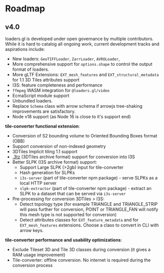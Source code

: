 # Roadmap

## v4.0

loaders.gl is developed under open governance by multiple contributors.
While it is hard to catalog all ongoing work, current development tracks and aspirations include:

- New loaders: `GeoTIFFLoader`, `ZarrLoader`, `AVROLoader`,
- More comprehensive support for `options.shape` to control the output format of loaders.
- More gLTF Extensions: `EXT_mesh_features` and `EXT_structural_metadata` for 1.1 3D Tiles attributes support
- I3S: feature completeness and performance
- `ffmpeg` WASM integration for `@loaders.gl/video`
- EcmaScript module support
- Unbundled loaders.
- Replace `Schema` class with arrow schema if arrowjs tree-shaking improvements are satisfactory.
- Node v18 support (as Node 16 is close to it's support end)

**tile-converter functional extension**:

- Сonversion of S2 bounding volume to Oriented Bounding Boxes format (OBB)
- Support conversion of non-indexed geometry
- 3DTiles Implicit tiling 1.1 support
- [.3tz](https://github.com/Maxar-Corp/3tz-specification/tree/main) (3DTiles archive format) support for conversion into I3S
- Better SLPK (I3S archive format) support:
  - Support Large SLPK (>2gb) input for tile-converter
  - Hash generation for SLPKs
  - `i3s-server` (part of tile-converter npm package) - serve SLPKs as a local HTTP server
  - `slpk-extractor` (part of tile-converter npm package) - extract an SLPK to a dataset that can be served via `i3s-server`
- Pre-processing for conversion 3DTiles > I3S:
  - Detect topology type (for example TRIANGLE and TRIANGLE_STRIP will pass further for conversion, POINT or TRIANGLE_FAN will notify this mesh type is not supported for conversion)
  - Detect attributes classes for `EXT_feature_metadata` and for `EXT_mesh_features` extensions. Choose a class to convert in CLI with arrow keys.


**tile-converter performance and usability optimizations**:
- Exclude Tileset 3D and Tile 3D classes during conversion (it gives a RAM usage improvement)
- Tile-converter: offline conversion. No internet is required during the conversion process
